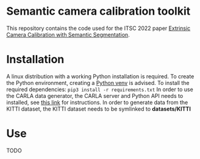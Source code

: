 # Semantic camera calibration toolkit

This repository contains the code used for the ITSC 2022 paper [Extrinsic Camera Calibration with Semantic Segmentation](https://arxiv.org/abs/2208.03949).

# Installation

A linux distribution with a working Python installation is required.
To create the Python environment, creating a [Python venv](https://docs.python.org/3/library/venv.html) is advised.
To install the required dependencies:
`pip3 install -r requirements.txt`
In order to use the CARLA data generator, the CARLA server and Python API needs to installed, see [this link](https://carla.readthedocs.io/en/latest/start_quickstart/) for instructions.
In order to generate data from the KITTI dataset, the KITTI dataset needs to be symlinked to **datasets/KITTI**

# Use

TODO